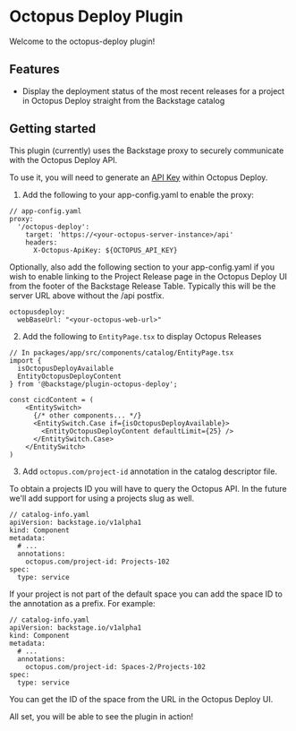 # Octopus Deploy Plugin

Welcome to the octopus-deploy plugin!

## Features

- Display the deployment status of the most recent releases for a project in Octopus Deploy straight from the Backstage catalog

## Getting started

This plugin (currently) uses the Backstage proxy to securely communicate with the Octopus Deploy API.

To use it, you will need to generate an [API Key](https://octopus.com/docs/octopus-rest-api/how-to-create-an-api-key) within Octopus Deploy.

1. Add the following to your app-config.yaml to enable the proxy:

```
// app-config.yaml
proxy:
  '/octopus-deploy':
    target: 'https://<your-octopus-server-instance>/api'
    headers:
      X-Octopus-ApiKey: ${OCTOPUS_API_KEY}
```

Optionally, also add the following section to your app-config.yaml if you wish to enable linking to the Project Release page in the Octopus Deploy UI from the footer of the Backstage Release Table. Typically this will be the server URL above without the /api postfix.

```
octopusdeploy:
  webBaseUrl: "<your-octopus-web-url>"
```

2. Add the following to `EntityPage.tsx` to display Octopus Releases

```
// In packages/app/src/components/catalog/EntityPage.tsx
import {
  isOctopusDeployAvailable
  EntityOctopusDeployContent
} from '@backstage/plugin-octopus-deploy';

const cicdContent = (
    <EntitySwitch>
      {/* other components... */}
      <EntitySwitch.Case if={isOctopusDeployAvailable}>
        <EntityOctopusDeployContent defaultLimit={25} />
      </EntitySwitch.Case>
    </EntitySwitch>
)
```

3. Add `octopus.com/project-id` annotation in the catalog descriptor file.

To obtain a projects ID you will have to query the Octopus API. In the future we'll add support for using a projects slug as well.

```
// catalog-info.yaml
apiVersion: backstage.io/v1alpha1
kind: Component
metadata:
  # ...
  annotations:
    octopus.com/project-id: Projects-102
spec:
  type: service
```

If your project is not part of the default space you can add the space ID to the annotation as a prefix. For example:

```
// catalog-info.yaml
apiVersion: backstage.io/v1alpha1
kind: Component
metadata:
  # ...
  annotations:
    octopus.com/project-id: Spaces-2/Projects-102
spec:
  type: service
```

You can get the ID of the space from the URL in the Octopus Deploy UI.

All set, you will be able to see the plugin in action!
